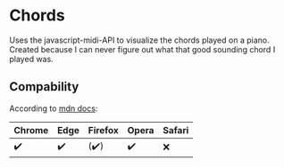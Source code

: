# Chords

Uses the javascript-midi-API to visualize the chords played on a piano. Created because I can never figure out what that good sounding chord I played was.

## Compability

According to [mdn docs](https://developer.mozilla.org/en-US/docs/Web/API/Web_MIDI_API#browser_compatibility):

| Chrome | Edge | Firefox | Opera | Safari |
|--------|------|---------|-------|--------|
| ✔️    | ✔️   | (✔️)    | ✔️   | ❌    |